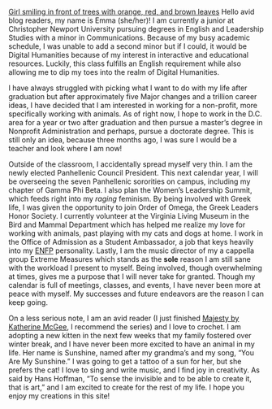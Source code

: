 [Girl smiling in front of trees with orange, red, and brown leaves](http://emcatonline.github.io/emcatonline/images/EMHeadshot.jpg)
Hello avid blog readers, my name is Emma (she/her)! I am currently a junior at Christopher Newport University pursuing degrees in English and Leadership Studies with a minor in Communications. Because of my busy academic schedule, I was unable to add a second minor but if I could, it would be Digital Humanities because of my interest in interactive and educational resources. Luckily, this class fulfills an English requirement while also allowing me to dip my toes into the realm of Digital Humanities.

I have always struggled with picking what I want to do with my life after graduation but after approximately five Major changes and a trillion career ideas, I have decided that I am interested in working for a non-profit, more specifically working with animals. As of right now, I hope to work in the D.C. area for a year or two after graduation and then pursue a master’s degree in Nonprofit Administration and perhaps, pursue a doctorate degree. This is still only an idea, because three months ago, I was sure I would be a teacher and look where I am now!

Outside of the classroom, I accidentally spread myself very thin. I am the newly elected Panhellenic Council President. This next calendar year, I will be overseeing the seven Panhellenic sororities on campus, including my chapter of Gamma Phi Beta. I also plan the Women’s Leadership Summit, which feeds right into my _raging_ feminism. By being involved with Greek life, I was given the opportunity to join Order of Omega, the Greek Leaders Honor Society. I currently volunteer at the Virginia Living Museum in the Bird and Mammal Department which has helped me realize my love for working with animals, past playing with my cats and dogs at home. I work in the Office of Admission as a Student Ambassador, a job that keys heavily into my [ENFP](https://www.16personalities.com/enfp-personality) personality. Lastly, I am the music director of my a cappella group Extreme Measures which stands as the **sole** reason I am still sane with the workload I present to myself. Being involved, though overwhelming at times, gives me a purpose that I will never take for granted. Though my calendar is full of meetings, classes, and events, I have never been more at peace with myself. My successes and future endeavors are the reason I can keep going.

On a less serious note, I am an avid reader (I just finished [Majesty by Katherine McGee](https://www.penguinrandomhouse.com/series/9AR/american-royals), I recommend the series) and I love to crochet. I am adopting a new kitten in the next few weeks that my family fostered over winter break, and I have never been more excited to have an animal in my life. Her name is Sunshine, named after my grandma’s and my song, “You Are My Sunshine.” I was going to get a tattoo of a sun for her, but she prefers the cat! I love to sing and write music, and I find joy in creativity. As said by Hans Hoffman, “To sense the invisible and to be able to create it, that is art,” and I am excited to create for the rest of my life. I hope you enjoy my creations in this site! 
